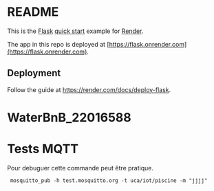 # README

This is the [Flask](http://flask.pocoo.org/) [quick start](http://flask.pocoo.org/docs/1.0/quickstart/#a-minimal-application) example for [Render](https://render.com).

The app in this repo is deployed at [https://flask.onrender.com](https://flask.onrender.com).

## Deployment

Follow the guide at https://render.com/docs/deploy-flask.
# WaterBnB_22016588

# Tests MQTT 
Pour debuguer cette commande peut être pratique.
```
 mosquitto_pub -h test.mosquitto.org -t uca/iot/piscine -m "jjjj"
```